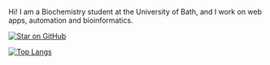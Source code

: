 Hi! I am  a Biochemistry student at the University of Bath, and I work on web apps, automation and bioinformatics.

[![Star on GitHub](https://img.shields.io/github/stars/James-2879/OuraAppleHealth.svg?style=social)](https://github.com/James-2879/OuraAppleHealth)

[![Top Langs](https://github-readme-stats-git-masterrstaa-rickstaa.vercel.app/api/top-langs/?username=James-2879&exclude_repo=UVMEA)](https://github.com/anuraghazra/github-readme-stats)



<!--
**James-2879/James-2879** is a ✨ _special_ ✨ repository because its `README.md` (this file) appears on your GitHub profile.

Here are some ideas to get you started:

- 🔭 I’m currently working on ...
- 🌱 I’m currently learning ...
- 👯 I’m looking to collaborate on ...
- 🤔 I’m looking for help with ...
- 💬 Ask me about ...
- 📫 How to reach me: ...
- 😄 Pronouns: ...
- ⚡ Fun fact: ...
-->
